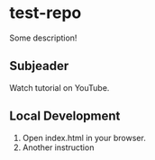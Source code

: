# test-repo

Some description!

## Subjeader

Watch tutorial on YouTube.

## Local Development

1. Open index.html in your browser.
2. Another instruction